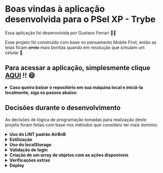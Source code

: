 # Boas vindas à aplicação desenvolvida para o PSel XP - Trybe

Essa aplicação foi desenvolvida por Gustavo Ferrari 🧑‍💻

Esse projeto foi construído com base no pensamento Mobile First, então as telas ficam ~~ainda~~ mais bonitas quando em resolução que simulam um celular 📱

## Para acessar a aplicação, simplesmente clique [AQUI](http://www.wikipedia.org/wiki/) !! 😄

<details>
  <summary><strong>Caso queira baixar o repositório em sua máquina local e iniciá-la localmente, siga os passos abaixo:</strong></summary><br />

  ➡️ Clone esse repositório:
    `git clone git@github.com:Gustavo-Ferrari/psel_xp.git`
  
  ➡️ Instale a dependências necessárias:
    `npm install`

  ➡️ Execute a applicação:
    `npm start`

</details>

## Decisões durante o desenvolvimento

As decisões de lógica de programação tomadas para realização deste projeto foram feitas com base nos métodos que considero ter mais domínio.

<details>
  <summary><strong>Uso do LINT padrão AirBnB</strong></summary><br />

  ➡️ Para a verificação da qualidade do código elaborado, utilizei o lint com as regras padronizadas pelo [AirBnB](https://www.npmjs.com/package/eslint-config-airbnb), amplamente utilizadas e aceitas pela comunidade; ✏️

</details>

<details>
  <summary><strong>Estilização</strong></summary><br />

  ➡️ A estilização deste projeto foi feita com CSS puro; 🎨

  ➡️ As cores e padrões utilizados foram retirados do material de referência enviado pela XP;

  ➡️ Pequenas alterações foram feitas para que o contraste ficasse adequado para visualização;


</details>

<details>
  <summary><strong>Uso do localStorage</strong></summary><br />
  
   - O <strong>Local Storage</strong> para salvamento de dados e manipulação posterior 💾

    ➡️ Salvamento do email utilizado para logar;

    ➡️ Data e hora do último login realizado;

    ➡️ Array de objetos contendo as ações disponíveis para compra ;

    ➡️ Array de objetos contendo as ações do cliente;

    ➡️ Saldo do cliente disponível em conta;
     
</details>

<details>
  <summary><strong>Validação de login</strong></summary><br />
  
  - Para acessar o applicativo, o usuário deve informar um e-mail em formato válido e uma senha com, no mínimo, 8 dígitos: 📧🔑

  ➡️ Para validar o formato do e-mail e o tamanho mínimo da senha, utilizei da biblioteca [YUP](https://www.npmjs.com/package/yup);

</details>

<details>
  <summary><strong>Criação de um array de objetos com as ações disponíveis</strong></summary><br />
  
   ➡️ Uma vez decidido que iria usar o *Local Storage* e o *Estado Centralizadodo* do [REACT](https://pt-br.reactjs.org/)
  para poder trabalhar com as ações disponíveis para compra, busquei por ações recomendadas em uma carteira 
  automatizada da XP, em JULHO/2022.

   ➡️ Criei um array de objetos contendo essas ações. 
  Após fazer o login, os dados desse array são enviados para o localStorage e para o estado centralizado, 
  para futuras manipulações. 📂

</details>

<details>
  <summary><strong>Verificações extras</strong></summary><br />
  
   - Validações extras foram inseridas para que o funcionamento da aplicação se aproxima-se um pouco da usabilidade real:

    ➡️ Não é possível comprar ações	se o saldo em conta for insuficiente 🚫

    ➡️ Não é possível comprar um número maior de ações do que disponível na corretora 🚫

    ➡️ Não é possível vender um número maior de ações do que o cliente possui 🚫

    ➡️ Os botões de compra e venda de ações são habilitados de forma dinâmica, de acordo
        com a possibilidade do cliente de realizar cada transação ✔️❌

    ➡️ Ao tentar realiar uma transação não permitida, o cliente recebe uma mensagem na tela informando 
        a impossibilidade de proseguir 🛑

</details>

<details>
  <summary><strong>Deploy</strong></summary><br />
  
   - Para maior facilidade de acesso à aplicação, utilizei o [VERCEL](https://vercel.com/) para dara deploy 🚀

</details>

